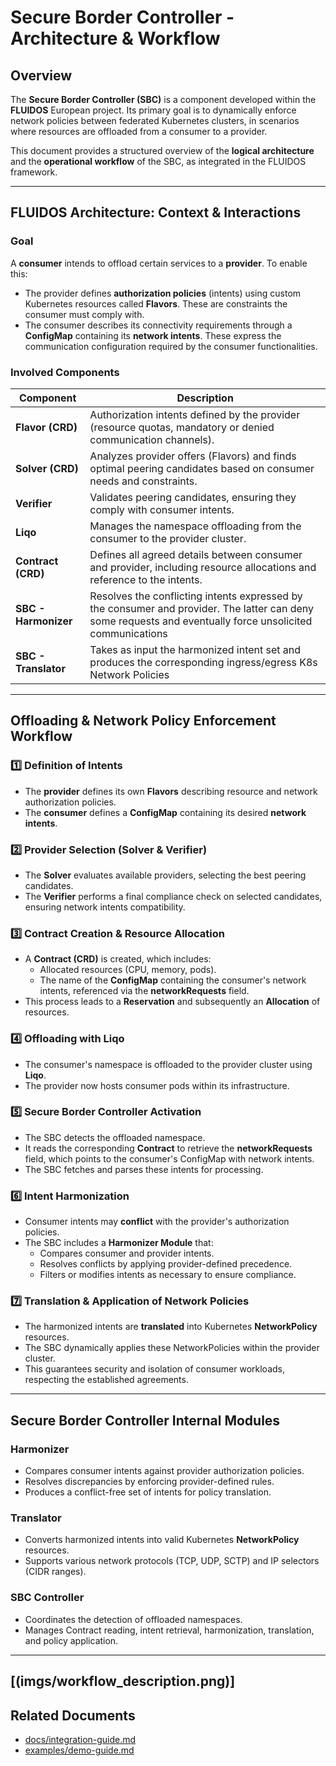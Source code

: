 # Secure Border Controller - Architecture & Workflow

## Overview

The **Secure Border Controller (SBC)** is a component developed within the **FLUIDOS** European project. Its primary goal is to dynamically enforce network policies between federated Kubernetes clusters, in scenarios where resources are offloaded from a consumer to a provider.

This document provides a structured overview of the **logical architecture** and the **operational workflow** of the SBC, as integrated in the FLUIDOS framework.

---

## FLUIDOS Architecture: Context & Interactions

### Goal
A **consumer** intends to offload certain services to a **provider**. To enable this:
- The provider defines **authorization policies** (intents) using custom Kubernetes resources called **Flavors**. These are constraints the consumer must comply with.
- The consumer describes its connectivity requirements through a **ConfigMap** containing its **network intents**. These express the communication configuration required by the consumer functionalities.

### Involved Components

| Component               | Description                                                                                           |
|-------------------------|-------------------------------------------------------------------------------------------------------|
| **Flavor (CRD)**         | Authorization intents defined by the provider (resource quotas, mandatory or denied communication channels). |
| **Solver (CRD)**         | Analyzes provider offers (Flavors) and finds optimal peering candidates based on consumer needs and constraints. |
| **Verifier**             | Validates peering candidates, ensuring they comply with consumer intents.                             |
| **Liqo**                 | Manages the namespace offloading from the consumer to the provider cluster.                            |
| **Contract (CRD)**       | Defines all agreed details between consumer and provider, including resource allocations and reference to the intents.  |
| **SBC - Harmonizer** | Resolves the conflicting intents expressed by the consumer and provider. The latter can deny some requests and eventually force unsolicited communications  |
| **SBC - Translator** | Takes as input the harmonized intent set and produces the corresponding ingress/egress K8s Network Policies |

---

## Offloading & Network Policy Enforcement Workflow

### 1️⃣ Definition of Intents
- The **provider** defines its own **Flavors** describing resource and network authorization policies.
- The **consumer** defines a **ConfigMap** containing its desired **network intents**.

### 2️⃣ Provider Selection (Solver & Verifier)
- The **Solver** evaluates available providers, selecting the best peering candidates.
- The **Verifier** performs a final compliance check on selected candidates, ensuring network intents compatibility.

### 3️⃣ Contract Creation & Resource Allocation
- A **Contract (CRD)** is created, which includes:
  - Allocated resources (CPU, memory, pods).
  - The name of the **ConfigMap** containing the consumer's network intents, referenced via the **networkRequests** field.
- This process leads to a **Reservation** and subsequently an **Allocation** of resources.

### 4️⃣ Offloading with Liqo
- The consumer's namespace is offloaded to the provider cluster using **Liqo**.
- The provider now hosts consumer pods within its infrastructure.

### 5️⃣ Secure Border Controller Activation
- The SBC detects the offloaded namespace.
- It reads the corresponding **Contract** to retrieve the **networkRequests** field, which points to the consumer's ConfigMap with network intents.
- The SBC fetches and parses these intents for processing.

### 6️⃣ Intent Harmonization
- Consumer intents may **conflict** with the provider's authorization policies.
- The SBC includes a **Harmonizer Module** that:
  - Compares consumer and provider intents.
  - Resolves conflicts by applying provider-defined precedence.
  - Filters or modifies intents as necessary to ensure compliance.

### 7️⃣ Translation & Application of Network Policies
- The harmonized intents are **translated** into Kubernetes **NetworkPolicy** resources.
- The SBC dynamically applies these NetworkPolicies within the provider cluster.
- This guarantees security and isolation of consumer workloads, respecting the established agreements.

---

## Secure Border Controller Internal Modules

### Harmonizer
- Compares consumer intents against provider authorization policies.
- Resolves discrepancies by enforcing provider-defined rules.
- Produces a conflict-free set of intents for policy translation.

### Translator
- Converts harmonized intents into valid Kubernetes **NetworkPolicy** resources.
- Supports various network protocols (TCP, UDP, SCTP) and IP selectors (CIDR ranges).

### SBC Controller
- Coordinates the detection of offloaded namespaces.
- Manages Contract reading, intent retrieval, harmonization, translation, and policy application.

---

[(imgs/workflow_description.png)]
---

## Related Documents
- [docs/integration-guide.md](integration-guide.md)
- [examples/demo-guide.md](../examples/demo-guide.md)
